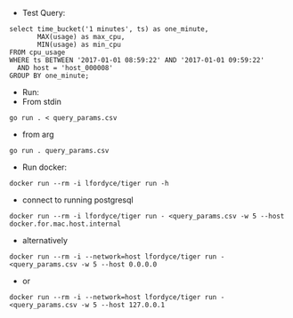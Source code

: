 * Test Query:
```postgresql
select time_bucket('1 minutes', ts) as one_minute, 
       MAX(usage) as max_cpu, 
       MIN(usage) as min_cpu 
FROM cpu_usage 
WHERE ts BETWEEN '2017-01-01 08:59:22' AND '2017-01-01 09:59:22' 
  AND host = 'host_000008' 
GROUP BY one_minute;
```

* Run:
* From stdin
```shell
go run . < query_params.csv
```
* from arg
```shell
go run . query_params.csv
```

* Run docker:
```shell
docker run --rm -i lfordyce/tiger run -h
```

* connect to running postgresql
```shell
docker run --rm -i lfordyce/tiger run - <query_params.csv -w 5 --host docker.for.mac.host.internal
```
* alternatively
```shell
docker run --rm -i --network=host lfordyce/tiger run - <query_params.csv -w 5 --host 0.0.0.0
```
* or
```shell
docker run --rm -i --network=host lfordyce/tiger run - <query_params.csv -w 5 --host 127.0.0.1
```